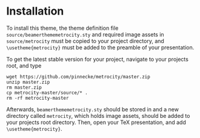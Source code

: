 # Installation

To install this theme, the theme definition file `source/beamerthememetrocity.sty` and required image assets in `source/metrocity` must be copied to your project directory, and `\usetheme{metrocity}` must be added to the preamble of your presentation. 

To get the latest stable version for your project, navigate to your projects root, and type
```
wget https://github.com/pinnecke/metrocity/master.zip
unzip master.zip
rm master.zip
cp metrocity-master/source/* .
rm -rf metrocity-master
```
Afterwards, `beamerthememetrocity.sty` should be stored in and a new directory called `metrocity`, which holds image assets, should be added to your projects root directory. Then, open your TeX presentation, and add `\usetheme{metrocity}`.

